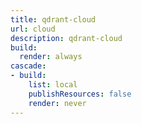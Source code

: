 ```yaml
---
title: qdrant-cloud
url: cloud
description: qdrant-cloud
build:
  render: always
cascade:
- build:
    list: local
    publishResources: false
    render: never
---
```

